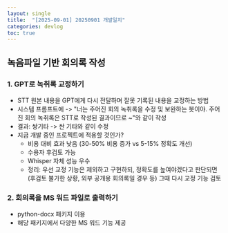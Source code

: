 ```yaml
---
layout: single
title:  "[2025-09-01] 20250901 개발일지"
categories: devlog
toc: true
---
```


## 녹음파일 기반 회의록 작성

### 1. GPT로 녹취록 교정하기
- STT 원본 내용을 GPT에게 다시 전달하며 잘못 기록된 내용을 교정하는 방법
- 시스템 프롬프트에 -> "너는 주어진 회의 녹취록을 수정 및 보완하는 봇이야. 주어진 회의 녹취록은 STT로 작성된 결과이므로 ~"와 같이 작성
- 결과: 쌍기타 -> 싼 기타와 같이 수정
- 지금 개발 중인 프로젝트에 적용할 것인가?
  - 비용 대비 효과 낮음 (30-50% 비용 증가 vs 5-15% 정확도 개선)
  - 수용자 후검토 가능
  - Whisper 자체 성능 우수
  - 정리: 우선 교정 기능은 제외하고 구현하되, 정확도를 높여야겠다고 판단되면(후검토 불가한 상황, 외부 공개용 회의록일 경우 등) 그때 다시 교정 기능 검토

### 2. 회의록을 MS 워드 파일로 출력하기
- python-docx 패키지 이용
- 해당 패키지에서 다양한 MS 워드 기능 제공
